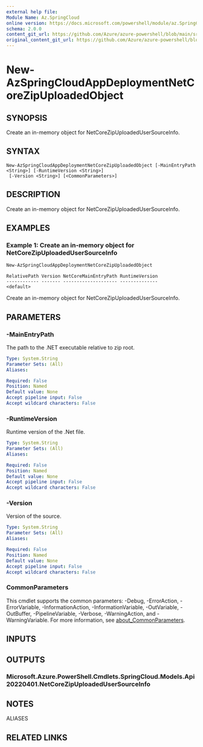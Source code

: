 ```yaml
---
external help file: 
Module Name: Az.SpringCloud
online version: https://docs.microsoft.com/powershell/module/az.SpringCloud/new-AzSpringCloudAppDeploymentNetCoreZipUploadedObject
schema: 2.0.0
content_git_url: https://github.com/Azure/azure-powershell/blob/main/src/SpringCloud/help/New-AzSpringCloudAppDeploymentNetCoreZipUploadedObject.md
original_content_git_url: https://github.com/Azure/azure-powershell/blob/main/src/SpringCloud/help/New-AzSpringCloudAppDeploymentNetCoreZipUploadedObject.md
---
```


# New-AzSpringCloudAppDeploymentNetCoreZipUploadedObject

## SYNOPSIS
Create an in-memory object for NetCoreZipUploadedUserSourceInfo.

## SYNTAX

```
New-AzSpringCloudAppDeploymentNetCoreZipUploadedObject [-MainEntryPath <String>] [-RuntimeVersion <String>]
 [-Version <String>] [<CommonParameters>]
```

## DESCRIPTION
Create an in-memory object for NetCoreZipUploadedUserSourceInfo.

## EXAMPLES

### Example 1: Create an in-memory object for NetCoreZipUploadedUserSourceInfo
```powershell
New-AzSpringCloudAppDeploymentNetCoreZipUploadedObject
```

```output
RelativePath Version NetCoreMainEntryPath RuntimeVersion
------------ ------- -------------------- --------------
<default>
```

Create an in-memory object for NetCoreZipUploadedUserSourceInfo.

## PARAMETERS

### -MainEntryPath
The path to the .NET executable relative to zip root.

```yaml
Type: System.String
Parameter Sets: (All)
Aliases:

Required: False
Position: Named
Default value: None
Accept pipeline input: False
Accept wildcard characters: False
```

### -RuntimeVersion
Runtime version of the .Net file.

```yaml
Type: System.String
Parameter Sets: (All)
Aliases:

Required: False
Position: Named
Default value: None
Accept pipeline input: False
Accept wildcard characters: False
```

### -Version
Version of the source.

```yaml
Type: System.String
Parameter Sets: (All)
Aliases:

Required: False
Position: Named
Default value: None
Accept pipeline input: False
Accept wildcard characters: False
```

### CommonParameters
This cmdlet supports the common parameters: -Debug, -ErrorAction, -ErrorVariable, -InformationAction, -InformationVariable, -OutVariable, -OutBuffer, -PipelineVariable, -Verbose, -WarningAction, and -WarningVariable. For more information, see [about_CommonParameters](http://go.microsoft.com/fwlink/?LinkID=113216).

## INPUTS

## OUTPUTS

### Microsoft.Azure.PowerShell.Cmdlets.SpringCloud.Models.Api20220401.NetCoreZipUploadedUserSourceInfo

## NOTES

ALIASES

## RELATED LINKS


